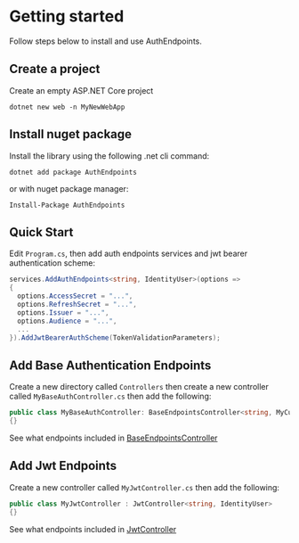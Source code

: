 # Getting started

Follow steps below to install and use AuthEndpoints.


## Create a project

Create an empty ASP.NET Core project

```
dotnet new web -n MyNewWebApp
```


## Install nuget package
Install the library using the following .net cli command:

```
dotnet add package AuthEndpoints
```

or with nuget package manager:

```
Install-Package AuthEndpoints
```


## Quick Start

Edit `Program.cs`, then add auth endpoints services and jwt bearer authentication scheme:

```cs
services.AddAuthEndpoints<string, IdentityUser>(options => 
{
  options.AccessSecret = "...",
  options.RefreshSecret = "...",
  options.Issuer = "...",
  options.Audience = "...",
  ...
}).AddJwtBearerAuthScheme(TokenValidationParameters);
```

## Add Base Authentication Endpoints

Create a new directory called `Controllers` then create a new controller called `MyBaseAuthController.cs` then add the following:

```cs
public class MyBaseAuthController: BaseEndpointsController<string, MyCustomIdentityUser>
{}
```

See what endpoints included in [BaseEndpointsController](base-endpoints.md)

## Add Jwt Endpoints

Create a new controller called `MyJwtController.cs` then add the following:

```cs
public class MyJwtController : JwtController<string, IdentityUser>
{}
```

See what endpoints included in [JwtController](jwt-endpoints.md)
